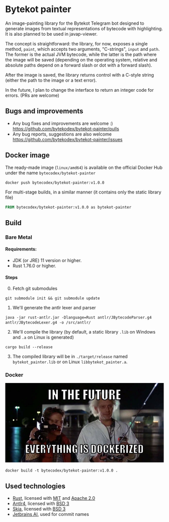 # Bytekot painter

An image-painting library for the Bytekot Telegram bot designed to generate images from textual representations of bytecode with highlighting. 
It is also planned to be used in javap-viewer.

The concept is straightforward: the library, for now, exposes a single method, `paint`, which accepts two arguments, "C-strings", `input` and `path`.
The former is the actual JVM bytecode, while the latter is the path where the image will be saved (depending on the operating system, relative and absolute paths depend on a forward slash or dot with a forward slash).

After the image is saved, the library returns control with a C-style string (either the path to the image or a text error).

In the future, I plan to change the interface to return an integer code for errors. (PRs are welcome)

## Bugs and improvements

- Any bug fixes and improvements are welcome :) https://github.com/bytekodex/bytekot-painter/pulls
- Any bug reports, suggestions are also welcome https://github.com/bytekodex/bytekot-painter/issues

## Docker image

The ready-made image (`linux/amd64`) is available on the official Docker Hub under the name `bytecodex/bytekot-painter`

```shell
docker push bytecodex/bytekot-painter:v1.0.0
```

For multi-stage builds, in a similar manner (it contains only the static library file)

```dockerfile
FROM bytecodex/bytekot-painter:v1.0.0 as bytekot-painter
```

## Build

### Bare Metal

#### Requirements:

- JDK (or JRE) 11 version or higher.
- Rust 1.76.0 or higher.

#### Steps

0. Fetch git submodules

```shell
git submodule init && git submodule update
```

1. We'll generate the antlr lexer and parser

```shell
java -jar rust-antlr.jar -Dlanguage=Rust antlr/JBytecodeParser.g4 antlr/JBytecodeLexer.g4 -o /src/antlr/
```

2. We'll compile the library (by default, a static library `.lib` on Windows and `.a` on Linux is generated)

```shell
cargo build --release
```

3. The compiled library will be in `./target/release` named `bytekot_painter.lib` or on Linux `libbytekot_painter.a`.

### Docker

![](/nothing/docker-meme.jpg)

```shell
docker build -t bytecodex/bytekot-painter:v1.0.0 .
```

## Used technologies

- [Rust](https://github.com/rust-lang/rust), licensed with [MIT](https://github.com/rust-lang/log/blob/master/LICENSE-MIT) and [Apache 2.0](https://github.com/rust-lang/log/blob/master/LICENSE-APACHE)
- [Antlr4](https://github.com/antlr/antlr4), licensed with [BSD 3](https://github.com/antlr/antlr4/blob/dev/LICENSE.txt)
- [Skia](https://github.com/google/skia), licensed with [BSD 3](https://github.com/google/skia/blob/main/LICENSE)
- [Jetbrains AI](https://www.jetbrains.com/ai/), used for commit names